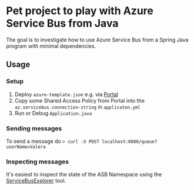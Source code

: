 # Pet project to play with Azure Service Bus from Java

The goal is to investigate how to use Azure Service Bus from a Spring Java program with minimal dependencies.

## Usage

### Setup 
1. Deploy `azure-template.json` e.g. via [Portal](https://portal.azure.com/#create/Microsoft.Template)
2. Copy some Shared Access Policy from Portal into the `az.servicebus.connection-string` in `applicaton.yml`
3. Run or Debug `Application.java`

### Sending messages 

To send a message do 
`> curl -X POST localhost:8080/queue?userName=Valera`

### Inspecting messages

It's easiest to inspect the state of the ASB Namespace using the [ServiceBusExplorer](https://github.com/paolosalvatori/ServiceBusExplorer) tool.
